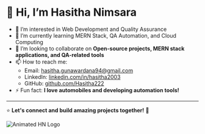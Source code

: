 # 👋 Hi, I’m Hasitha Nimsara

- 👀 I’m interested in Web Development and Quality Assurance
- 🌱 I’m currently learning MERN Stack, QA Automation, and Cloud Computing
- 💞️ I’m looking to collaborate on **Open-source projects, MERN stack applications, and QA-related tools**
- 📫 How to reach me:
  - Email: [hasitha.gunawardana94@gmail.com](mailto:hasitha.gunawardana94@gmail.com)
  - LinkedIn: [linkedin.com/in/hasitha2003](https://www.linkedin.com/in/hasitha2003/)
  - GitHub: [github.com/Hasitha222](https://github.com/Hasitha222)
- ⚡ Fun fact: **I love automobiles and developing automation tools!**

---
⭐️ **Let's connect and build amazing projects together!** 🚀

![Animated HN Logo](https://your-image-hosting-link.com/your-animation.gif)
